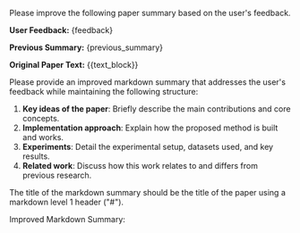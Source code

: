 Please improve the following paper summary based on the user's feedback.

**User Feedback:** {feedback}

**Previous Summary:**
{previous_summary}

**Original Paper Text:**
{{text_block}}

Please provide an improved markdown summary that addresses the user's feedback while maintaining the following structure:

1.  **Key ideas of the paper**: Briefly describe the main contributions and core concepts.
2.  **Implementation approach**: Explain how the proposed method is built and works.
3.  **Experiments**: Detail the experimental setup, datasets used, and key results.
4.  **Related work**: Discuss how this work relates to and differs from previous research.

The title of the markdown summary should be the title of the paper using a markdown level 1 header ("#").

Improved Markdown Summary:
